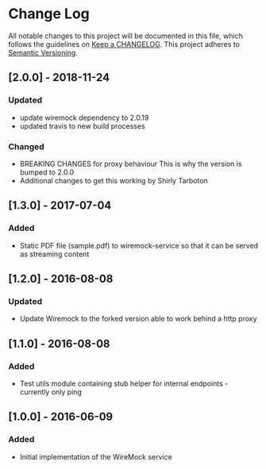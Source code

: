 # Change Log
All notable changes to this project will be documented in this file, which follows the guidelines
on [Keep a CHANGELOG](http://keepachangelog.com/). This project adheres to
[Semantic Versioning](http://semver.org/).

## [2.0.0] - 2018-11-24

### Updated
- update wiremock dependency to 2.0.19
- updated travis to new build processes

### Changed
- BREAKING CHANGES for proxy behaviour
  This is why the version is bumped to 2.0.0
- Additional changes to get this working by Shirly Tarboton

## [1.3.0] - 2017-07-04

### Added
- Static PDF file  (sample.pdf) to wiremock-service so that it can be served as streaming content

## [1.2.0] - 2016-08-08

### Updated
- Update Wiremock to the forked version able to work behind a http proxy

## [1.1.0] - 2016-08-08

### Added
- Test utils module containing stub helper for internal endpoints - currently only ping

## [1.0.0] - 2016-06-09
### Added
- Initial implementation of the WireMock service
